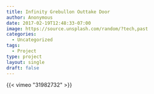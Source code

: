 ```yaml
---
title: Infinity Grebullon Outtake Door
author: Anonymous
date: 2017-02-19T12:48:33-07:00
image: https://source.unsplash.com/random/?tech,past
categories:
  - Uncategorized
tags:
  - Project
type: project
layout: single
draft: false
---
```


{{< vimeo "31982732" >}}
